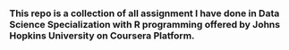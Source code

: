### This repo is a collection of all assignment I have done in Data Science Specialization with R programming offered by Johns Hopkins University on Coursera Platform.
